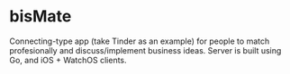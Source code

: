 # bisMate
Connecting-type app (take Tinder as an example) for people to match profesionally and discuss/implement business ideas. Server is built using Go, and iOS + WatchOS clients.
